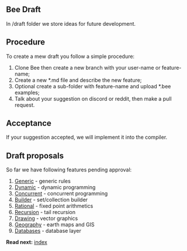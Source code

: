 ## Bee Draft

In /draft folder we store ideas for future development.

## Procedure

To create a mew draft you follow a simple procedure:

1. Clone Bee then create a new branch with your user-name or feature-name;
2. Create a new *.md file and describe the new feature;
3. Optional create a sub-folder with feature-name and upload *.bee examples;
4. Talk about your suggestion on discord or reddit, then make a pull request.

## Acceptance

If your suggestion accepted, we will implement it into the compiler.   

## Draft proposals

So far we have following features pending approval:

1. [Generic](generic.md) - generic rules
1. [Dynamic](dynamic.md) - dynamic programming
1. [Concurrent](concurrent.md) - concurrent programming
1. [Builder](builder.md) - set/collection builder
1. [Rational](rational.md) - fixed point arithmetics
1. [Recursion](recursion.md) - tail recursion
1. [Drawing](drawing.md) - vector graphics
1. [Geography](geography.md) - earth maps and GIS
1. [Databases](databases.md) - database layer


**Read next:** [index](../syntax/readme.md)